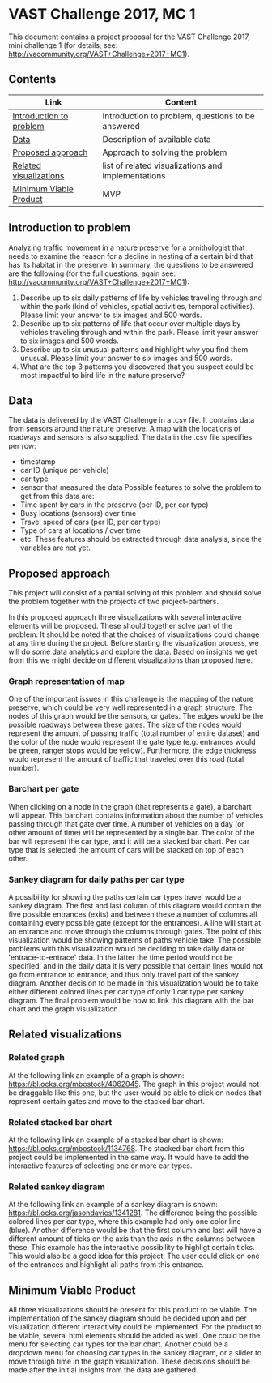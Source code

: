 # VAST Challenge 2017, MC 1
This document contains a project proposal for the VAST Challenge 2017, mini challenge 1 (for details, see: http://vacommunity.org/VAST+Challenge+2017+MC1).

## Contents
Link | Content
------------ | ------------- 
[Introduction to problem](#introduction-to-problem) | Introduction to problem, questions to be answered
[Data](#data) | Description of available data
[Proposed approach](#proposed-approach) | Approach to solving the problem
[Related visualizations](#related-visualizations) | list of related visualizations and implementations
[Minimum Viable Product](#minimum-viable-product) | MVP

## Introduction to problem
Analyzing traffic movement in a nature preserve for a ornithologist that needs to examine the reason for a decline in nesting of a certain bird that has its habitat in the preserve. In summary, the questions to be answered are the following (for the full questions, again see: http://vacommunity.org/VAST+Challenge+2017+MC1):
1. Describe up to six daily patterns of life by vehicles traveling through and within the park (kind of vehicles, spatial activities, temporal activities). Please limit your answer to six images and 500 words.
2. Describe up to six patterns of life that occur over multiple days by vehicles traveling through and within the park. Please limit your answer to six images and 500 words.
3. Describe up to six unusual patterns and highlight why you find them unusual. Please limit your answer to six images and 500 words.
4. What are the top 3 patterns you discovered that you suspect could be most impactful to bird life in the nature preserve?

## Data
The data is delivered by the VAST Challenge in a .csv file. It contains data from sensors around the nature preserve. A map with the locations of roadways and sensors is also supplied. The data in the .csv file specifies per row:
- timestamp
- car ID (unique per vehicle)
- car type
- sensor that measured the data
Possible features to solve the problem to get from this data are:
- Time spent by cars in the preserve (per ID, per car type)
- Busy locations (sensors) over time
- Travel speed of cars (per ID, per car type)
- Type of cars at locations / over time
- etc.
These features should be extracted through data analysis, since the variables are not yet. 

## Proposed approach
This project will consist of a partial solving of this problem and should solve the problem together with the projects of two project-partners. 

In this proposed approach three visualizations with several interactive elements will be proposed. These should together solve part of the problem. It should be noted that the choices of visualizations could change at any time during the project. Before starting the visualization process, we will do some data analytics and explore the data. Based on insights we get from this we might decide on different visualizations than proposed here. 

### Graph representation of map
One of the important issues in this challenge is the mapping of the nature preserve, which could be very well represented in a graph structure. The nodes of this graph would be the sensors, or gates. The edges would be the possible roadways between these gates. The size of the nodes would represent the amount of passing traffic (total number of entire dataset) and the color of the node would represent the gate type (e.g. entrances would be green, ranger stops would be yellow). Furthermore, the edge thickness would represent the amount of traffic that traveled over this road (total number). 

### Barchart per gate
When clicking on a node in the graph (that represents a gate), a barchart will appear. This barchart contains information about the number of vehicles passing through that gate over time. A number of vehicles on a day (or other amount of time) will be represented by a single bar. The color of the bar will represent the car type, and it will be a stacked bar chart. Per car type that is selected the amount of cars will be stacked on top of each other. 

### Sankey diagram for daily paths per car type
A possibility for showing the paths certain car types travel would be a sankey diagram. The first and last column of this diagram would contain the five possible entrances (exits) and between these a number of columns all containing every possible gate (except for the entrances). A line will start at an entrance and move through the columns through gates. The point of this visualization would be showing patterns of paths vehicle take. The possible problems with this visualization would be deciding to take daily data or 'entrace-to-entrace' data. In the latter the time period would not be specified, and in the daily data it is very possible that certain lines would not go from entrance to entrance, and thus only travel part of the sankey diagram. Another decision to be made in this visualization would be to take either different colored lines per car type of only 1 car type per sankey diagram. The final problem would be how to link this diagram with the bar chart and the graph visualization. 

## Related visualizations

### Related graph
At the following link an example of a graph is shown: https://bl.ocks.org/mbostock/4062045. The graph in this project would not be draggable like this one, but the user would be able to click on nodes that represent certain gates and move to the stacked bar chart. 

### Related stacked bar chart
At the following link an example of a stacked bar chart is shown: https://bl.ocks.org/mbostock/1134768. The stacked bar chart from this project could be implemented in the same way. It would have to add the interactive features of selecting one or more car types. 

### Related sankey diagram
At the following link an example of a sankey diagram is shown: https://bl.ocks.org/jasondavies/1341281. The difference being the possible colored lines per car type, where this example had only one color line (blue). Another difference would be that the first column and last will have a different amount of ticks on the axis than the axis in the columns between these. This example has the interactive possibility to highligt certain ticks. This would also be a good idea for this project. The user could click on one of the entrances and highlight all paths from this entrance. 

## Minimum Viable Product
All three visualizations should be present for this product to be viable. The implementation of the sankey diagram should be decided upon and per visualization different interactivity could be implemented. For the product to be viable, several html elements should be added as well. One could be the menu for selecting car types for the bar chart. Another could be a dropdown menu for choosing car types in the sankey diagram, or a slider to move through time in the graph visualization. These decisions should be made after the initial insights from the data are gathered. 
